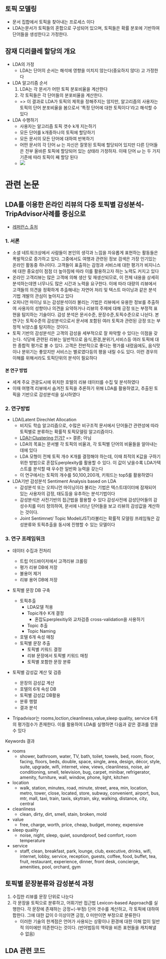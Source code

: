 ## 토픽 모델링
- 문서 집합에서 토픽을 찾아내는 프로세스 이다
- LDA는문서가 토픽들의 혼합으로 구성되어 있으며, 토픽들은 확률 분포에 기반하여 단어들을 생성한다고 가정한다. 

## 잠재 디리클레 할당의 개요
- LDA의 가정
	- LDA는 단어의 순서는 해석에 영향을 미치지 않는다(중요하지 않다) 고 가정한다
- LDA 알고리즘 순서
	1. LDA는 각 문서가 어떤 토픽 분포비율을 계산한다
	2. 각 토픽들은 각 단어들의 분포비율을  계산한다. 
	- => 이 결과로 LDA가 토픽의 제목을 정해주지는 않지만, 알고리즘의 사용자는 토픽의 단어 분포비율을 봄으로서 '특정 단어에 대한 토픽이다'라고 해석할 수 있다
- LDA 수행하기
	- 사용자는 알고리즘 토픽 갯수 k개 지는하기
	- 모든 단어를 k개중하나의 토픽에 할당하기
	- 모든 문서의 모든 단어에 대하여 반복하기
	- 어떤 문서의 각 단어 $\omega$ 는 자신은 잘못된 토픽에 할당되어 있지만 다른 단어들은 전부 올바른 토픽에 할당되어 있는 상태라 가정하자. 이때 단어 $\omega$ 는 두 가지 기준에 따라 토픽이 째 할당 된다
	- ![](LDA%20이미지.png)


# 관련 논문

## LDA를 이용한 온라인 리뷰의 다중 토픽별 감성분석- TripAdvisor사례를 중심으로
- [레퍼런스 출처](https://koreascience.kr/article/JAKO201811648108694.pdf)
### 1. 서론
- 소셜 네트워크상에서 사람들이 본인의 생각과 느낌을 자유롭게 표현하는 활동들은 폭발적으로 증가하고 있다. 그중에서도 여행과 관련된 정보 검색은 가장 인기있는 온라인 활동중 하나이다. 고객들이 표출하는 감정과 서비스에 대한 평가가 비지니스에 대한 중요성이 점점 더 높아짐에 따라 이를 활용하고자 하는 노력도 커지고 있다
- 온라인 고객리뷰는 많은 고객에 의해 생산 및 재생산되므로, 이 전체 내용을 상세히 분석하는데엔 너무나도 많은 시간과 노력을 요구한다. 이에 따라 대량의 리뷰에서 고객들의 의견을 정확하게 추출해내는 자연어 처리 및 텍스트 마이닝과 같은 분석 기법 개발의 관심이 높아지고 있다
- 오피니언 마이닝 또는 감성분석이라 불리는 기법은 리뷰에서 유용한 정보를 추출하여 사용자의 성향이나 의견을 요약하거나 리뷰의 주제에 대해 긍정 또는 부정적 표현을 탐지하는 기술이다. 감성 분석은 문서수준, 문장수준,토픽수준으로 나뉜다. 본 연구는 토픽수준의 감성분석으로서 문서에 포함된 여러 토픽과 관련된 긍정 또는 부정적 뉘양스를 탐지하는 것이다.
- 토픽 기반의 감성분석은 고객의 감성을 세부적으로 잘 파악할 수 있다는 이점을 갖는다. 식당에 관련된 리뷰는 일반적으로 음식,환경,분위기,서비스등 여러 토픽에 대한 종합적 평가로 볼 수 있다. 고객은 전반적으로 좋다는 평가를 내렸음에도, 음식맛이나 분위기는 좋았지만 서비스는 별로였다등의 평을 내릴 수도 있다. 이런 경우의 이해를 위해서라도 토픽단위의 분석이 필요하다
#### 본 연구 방법
- 세계 주요 관광도시에 위치한 호텔의 리뷰 데이터를 수집 및 분석하였다
- 이때 여행객 리뷰에서 숨겨진 토픽을 추론하기 위해 LDA를 활용하였고, 추출된 토픽을 기반으로 감성분석을 실시하였다

### 2. 연구방법
- LDA(Latent Direchlet Allocation
	- 비지도 학습 알고리즘으로, 수많은 비구조적 문서에서 단어들간 관련성에 따라 토픽별로 분류하는 확률적 토픽모델링 알고리즘이다.
	- [LDA는Clustering 인가?](https://highdemandskills.com/lda-clustering/) => 결론; 아님
	- LDA의 목표는 문서별 각 토픽의 비율과, 각 토픽별 단어의 비율들을 알아내는 데에 있다
	- LDA 모형이 전체 토픽 개수 K개를 결정해야 하는데, 이때 최적의 K값을 구하기 위한 방법으로 혼잡도perplexity를 활용할 수 있다. 이 값이 낮을수록 LDA가텍스트를 분석할 때 우수한 일반화 능력을 갖는다
	- 이 연구에서는 토픽의 개수를 50,100,200개, 키워드는 top5를 활용하였다
- LDA기반 감성분석 Sentiment Analysis based on LDA
	- 감성분석 또는 오피니언 마이닝이라 불리는 기법은 텍스트데이터에 잠재되어 있는 사용자의 감정, 태도등을 유추하는 분석기법이다
	- 감성분석은 사전기반의 접근법을 활용할 수 있다 감성사전에 감성단어들의 감성수치를 미리 정의하여, 문서에 나타난 단어들을 보고 리뷰의 감성값을 계산하는 것이다.
	- Joint Sentimnet/ Topic Model(JST)라불리는 확률적 모델링 프레임웤은 감성분류와 토픽추출을 동시에 진행할 수 있는 모델이다

### 3. 연구 프레임워크
- 데이터 수집과 전처리
	- 트립 어드바이저에서 고객리뷰 크롤링
	- 평가 리뷰 DB에 저장
	- 불용어 제거
	- 리뷰 용어 DB에 저장
- 토픽별 문장 DB 구축
	- 토픽추출
		- LDA모델 적용
		- Topic개수 K개 결정
			- 혼잡도perplexitiy와 교차검증 cross-validation을 사용하기
		- Topic 추출
		- Topic Naming
	- 호텔 6개 속성 매칭
	- 토픽별 문장 추출
		- 토픽별 키워드 결정
		- 리뷰 문장에서 토픽별 키워드 매칭
		- 토픽별 포함한 문장 분류
- 토픽별 감성값 계산 및 검증
	- 문장의 감성값 계산
	- 호텔의 6개 속성 DB
	- 토픽별 감성값 DB활용
	- 분류 행렬
	- 결과 분석


- Tripadvisor는 rooms,loction,cleanliness,value,sleep quality, service 6개의 평가점수가 존재한다. 이를 활용하여 LDA를 실행하면 다음과 같은 결과를 얻을 수 있다

Keywords 결과
- rooms
	- shower, bathroom, water, TV, bath, toilet, towels, bed, room, floor, facing, floors, beds, double, space, single, area, design, décor, style, suite, upgrade, wifi, internet, view, views, cleanliness, noise, air conditioning, smell, television, bug, carpet, minibar, refrigerator, amenity, furniture, wall, window, phone, light, kitchen
- location
	- walk, station, minutes, road, minute, street, area, min, location, metro, tower, close, located, store, subway, convenient, airport, bus, mtr, mall, taxi, train, taxis, skytrain, sky, walking, distance, city, central
- cleanliness
	- clean, dirty, dirt, smell, stain, broken, mold
- value
	- free, charge, worth, price, cheap, budget, money, expensive
- sleep quality
	- noise, night, sleep, quiet, soundproof, bed comfort, room temperature
- service
	- staff, clean, breakfast, park, lounge, club, executive, drinks, wifi, internet, lobby, service, reception, guests, coffee, food, buffet, tea, fruit, restaurant, experience, dinner, front desk, concierge, amenities, pool, orchard, gym

## 토픽별 문장분류와 감성분석 과정
1. 수집한 리뷰를 문장 단위로 나눈다
2. 각 문장을 토픽으로 분류하고, 어휘기반 접근법 Lexicon-based Approach를 실행한다. 각 문장에 존재하는 긍정+(-부정) 단어 갯수를 계산하고, 각 토픽에 대하여 합한다. 그에 대한 값이 0 이상이면 긍정, 0 미만이면 부정으로 분류한다
	- 이러한 기술의 한계점은 언어가 사용되는 상황이나 환경에 대한 이해 없이 일반적 의미에만 의존한다는 것이다. (반어법등의 맥락을 비튼 표현들을 캐치해낼 수 없음)



## LDA  관련 코드
